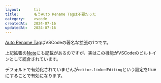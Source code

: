 ```yaml
---
layout:      til
title:       もうAuto Rename Tagは不要だった
category:    vscode
createdAt:   2024-07-16
updatedAt:   2024-07-16
---
```


[Auto Rename Tag](https://marketplace.visualstudio.com/items?itemName=formulahendry.auto-rename-tag)はVSCodeの著名な拡張の1つです。

上記拡張の[Note](https://marketplace.visualstudio.com/items?itemName=formulahendry.auto-rename-tag#note)にも記載があるのですが、実はこの機能がVSCodeのビルトインとして統合されています。

デフォルトで有効化されていませんが`editor.linkedEditing`という設定をtrueにすることで有効になります。
